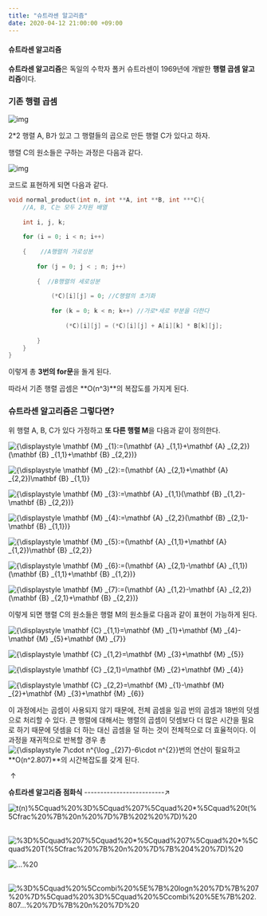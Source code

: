 ```yaml
---
title: "슈트라센 알고리즘"
date: 2020-04-12 21:00:00 +09:00
---
```


#### 슈트라센 알고리즘

**슈트라센 알고리즘**은 독일의 수학자 폴커 슈트라센이 1969년에 개발한 **행렬 곱셈 알고리즘**이다.

### 기존 행렬 곱셈

![img](https://postfiles.pstatic.net/20150324_136/forever1363_1427160639361hSAdh_PNG/080cf4ea03f581c879d1d5282582bc2a.png?type=w3)

2*2 행렬 A, B가 있고 그 행렬들의 곱으로 만든 행렬 C가 있다고 하자.

행렬 C의 원소들은 구하는 과정은 다음과 같다.

![img](https://postfiles.pstatic.net/20150324_268/forever1363_1427160639580q2rLB_PNG/%C4%B8%C3%B31.PNG?type=w3)

코드로 표현하게 되면 다음과 같다.

```C
void normal_product(int n, int **A, int **B, int ***C){
	//A, B, C는 모두 2차원 배열
    
    int i, j, k;
 
    for (i = 0; i < n; i++)
 
    {    //A행렬의 가로성분
 
        for (j = 0; j < ; n; j++)
 
        {  //B행렬의 세로성분
 
            (*C)[i][j] = 0; //C행렬의 초기화
 
            for (k = 0; k < n; k++) //가로*세로 부분을 더한다
 
                (*C)[i][j] = (*C)[i][j] + A[i][k] * B[k][j];
 
        }
    }
}
```

이렇게 총 **3번의 for문**을 돌게 된다.

따라서 기존 행렬 곱셈은 **O(n^3)**의 복잡도를 가지게 된다.

### 슈트라센 알고리즘은 그렇다면?

위 행렬 A, B, C가 있다 가정하고  **또 다른 행렬 M**을 다음과 같이 정의한다.

![{\displaystyle \mathbf {M} _{1}:=(\mathbf {A} _{1,1}+\mathbf {A} _{2,2})(\mathbf {B} _{1,1}+\mathbf {B} _{2,2})}](https://wikimedia.org/api/rest_v1/media/math/render/svg/1e9e6268d824de7ad5010a32a1921452b264f7ee)

![{\displaystyle \mathbf {M} _{2}:=(\mathbf {A} _{2,1}+\mathbf {A} _{2,2})\mathbf {B} _{1,1}}](https://wikimedia.org/api/rest_v1/media/math/render/svg/0d40beeba8019e378fa0ed4b6e549c44a140a9ec)

![{\displaystyle \mathbf {M} _{3}:=\mathbf {A} _{1,1}(\mathbf {B} _{1,2}-\mathbf {B} _{2,2})}](https://wikimedia.org/api/rest_v1/media/math/render/svg/45e8e9679d33f2c66e24bd812e1e554f95bb1571)

![{\displaystyle \mathbf {M} _{4}:=\mathbf {A} _{2,2}(\mathbf {B} _{2,1}-\mathbf {B} _{1,1})}](https://wikimedia.org/api/rest_v1/media/math/render/svg/c12df2bb70f8f09f33f1ca4b8c2d577d5850a2ee)

![{\displaystyle \mathbf {M} _{5}:=(\mathbf {A} _{1,1}+\mathbf {A} _{1,2})\mathbf {B} _{2,2}}](https://wikimedia.org/api/rest_v1/media/math/render/svg/715adfa757b74b3ad6b4eea545c24762e4079161)

![{\displaystyle \mathbf {M} _{6}:=(\mathbf {A} _{2,1}-\mathbf {A} _{1,1})(\mathbf {B} _{1,1}+\mathbf {B} _{1,2})}](https://wikimedia.org/api/rest_v1/media/math/render/svg/30107b9c9c99494bf75f23e84b505e5921cee46e)

![{\displaystyle \mathbf {M} _{7}:=(\mathbf {A} _{1,2}-\mathbf {A} _{2,2})(\mathbf {B} _{2,1}+\mathbf {B} _{2,2})}](https://wikimedia.org/api/rest_v1/media/math/render/svg/9e93ef1c265be8be96209dde36230d56e139fc72)

이렇게 되면  행렬 C의 원소들은 행렬 M의 원소들로 다음과 같이 표현이 가능하게 된다.

![{\displaystyle \mathbf {C} _{1,1}=\mathbf {M} _{1}+\mathbf {M} _{4}-\mathbf {M} _{5}+\mathbf {M} _{7}}](https://wikimedia.org/api/rest_v1/media/math/render/svg/26875b8ca1815e2c322c798faeecabe1d7836798)

![{\displaystyle \mathbf {C} _{1,2}=\mathbf {M} _{3}+\mathbf {M} _{5}}](https://wikimedia.org/api/rest_v1/media/math/render/svg/e71779a8ecc64f3e1268485cf389a05cdd3e6bf8)

![{\displaystyle \mathbf {C} _{2,1}=\mathbf {M} _{2}+\mathbf {M} _{4}}](https://wikimedia.org/api/rest_v1/media/math/render/svg/5853fa11f016df7eee4eb2a7ceb6137d3b3296de)

![{\displaystyle \mathbf {C} _{2,2}=\mathbf {M} _{1}-\mathbf {M} _{2}+\mathbf {M} _{3}+\mathbf {M} _{6}}](https://wikimedia.org/api/rest_v1/media/math/render/svg/b7d7d4ee9e67e0c23f1a522787d4829072542dbb)

이 과정에서는 곱셈이 사용되지 않기 때문에, 전체 곱셈을 일곱 번의 곱셈과 18번의 덧셈으로 처리할 수 있다. 큰 행렬에 대해서는 행렬의 곱셈이 덧셈보다 더 많은 시간을 필요로 하기 때문에 덧셈을 더 하는 대신 곱셈을 덜 하는 것이 전체적으로 더 효율적이다. 이 과정을 재귀적으로 반복할 경우 총 ![{\displaystyle 7\cdot n^{\log _{2}7}-6\cdot n^{2}}](https://wikimedia.org/api/rest_v1/media/math/render/svg/586e85e6ba93daf1db18e144da90a79af278e9a9)번의 연산이 필요하고 **O(n^2.807)**의 시간복잡도를 갖게 된다.

​                                                                                  ↑

**슈트라센 알고리즘 점화식**  -------------------------↗

![t(n)%5Cquad%20%3D%5Cquad%207%5Cquad%20*%5Cquad%20t(%5Cfrac%20%7B%20n%20%7D%7B%202%20%7D)%20](http://images.se2.naver.com/smedit/2015/10/7/ifgn49i0ovefhs.jpg) 

​     ![%3D%5Cquad%207%5Cquad%20*%5Cquad%207%5Cquad%20*%5Cquad%20T(%5Cfrac%20%7B%20n%20%7D%7B%204%20%7D)%20](http://images.se2.naver.com/smedit/2015/10/7/ifgn4t6hcsos40.jpg)

 ![...%20](http://images.se2.naver.com/smedit/2015/10/7/ifgmntt48gttax.jpg)

​     ![%3D%5Cquad%20%5Ccombi%20%5E%7B%20logn%20%7D%7B%207%20%7D%5Cquad%20%3D%5Cquad%20%5Ccombi%20%5E%7B%202.807...%20%7D%7B%20n%20%7D%20](http://images.se2.naver.com/smedit/2015/10/7/ifgn5g6l0g03ie.jpg)